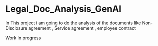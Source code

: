 # Legal_Doc_Analysis_GenAI
In This project i am going to do the analysis of the documents like Non-Disclosure agreement , Service agreement , employee contract 



Work In progress
